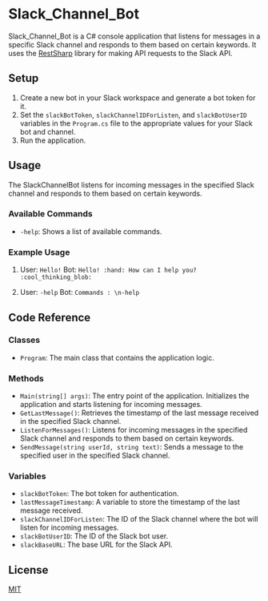 # Slack_Channel_Bot

Slack_Channel_Bot is a C# console application that listens for messages in a specific Slack channel and responds to them based on certain keywords. It uses the [RestSharp](https://restsharp.dev/) library for making API requests to the Slack API.

## Setup

1. Create a new bot in your Slack workspace and generate a bot token for it.
2. Set the `slackBotToken`, `slackChannelIDForListen`, and `slackBotUserID` variables in the `Program.cs` file to the appropriate values for your Slack bot and channel.
3. Run the application.

## Usage

The SlackChannelBot listens for incoming messages in the specified Slack channel and responds to them based on certain keywords.

### Available Commands

- `-help`: Shows a list of available commands.

### Example Usage

1. User: `Hello!`
   Bot: `Hello! :hand: How can I help you? :cool_thinking_blob:`

2. User: `-help`
   Bot: `Commands : \n-help`

## Code Reference

### Classes

- `Program`: The main class that contains the application logic.

### Methods

- `Main(string[] args)`: The entry point of the application. Initializes the application and starts listening for incoming messages.
- `GetLastMessage()`: Retrieves the timestamp of the last message received in the specified Slack channel.
- `ListenForMessages()`: Listens for incoming messages in the specified Slack channel and responds to them based on certain keywords.
- `SendMessage(string userId, string text)`: Sends a message to the specified user in the specified Slack channel.

### Variables

- `slackBotToken`: The bot token for authentication.
- `lastMessageTimestamp`: A variable to store the timestamp of the last message received.
- `slackChannelIDForListen`: The ID of the Slack channel where the bot will listen for incoming messages.
- `slackBotUserID`: The ID of the Slack bot user.
- `slackBaseURL`: The base URL for the Slack API.

## License

[MIT](https://github.com/seymenbahtiyar/Slack_Channel_Bot/blob/main/LICENSE)
